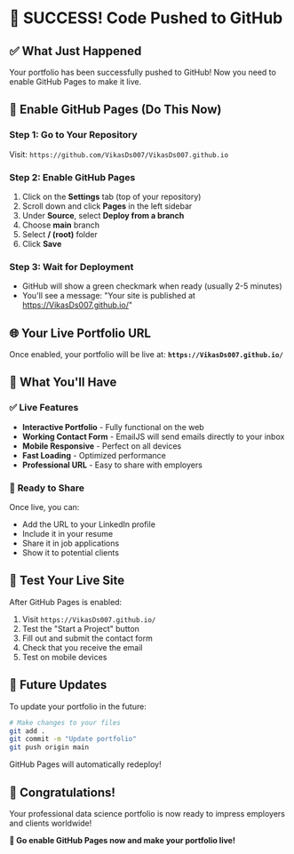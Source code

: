 # 🎉 **SUCCESS! Code Pushed to GitHub**

## ✅ **What Just Happened**
Your portfolio has been successfully pushed to GitHub! Now you need to enable GitHub Pages to make it live.

## 🔧 **Enable GitHub Pages (Do This Now)**

### **Step 1: Go to Your Repository**
Visit: `https://github.com/VikasDs007/VikasDs007.github.io`

### **Step 2: Enable GitHub Pages**
1. Click on the **Settings** tab (top of your repository)
2. Scroll down and click **Pages** in the left sidebar
3. Under **Source**, select **Deploy from a branch**
4. Choose **main** branch
5. Select **/ (root)** folder
6. Click **Save**

### **Step 3: Wait for Deployment**
- GitHub will show a green checkmark when ready (usually 2-5 minutes)
- You'll see a message: "Your site is published at https://VikasDs007.github.io/"

## 🌐 **Your Live Portfolio URL**
Once enabled, your portfolio will be live at:
**`https://VikasDs007.github.io/`**

## 🎯 **What You'll Have**

### ✅ **Live Features**
- **Interactive Portfolio** - Fully functional on the web
- **Working Contact Form** - EmailJS will send emails directly to your inbox
- **Mobile Responsive** - Perfect on all devices
- **Fast Loading** - Optimized performance
- **Professional URL** - Easy to share with employers

### 🚀 **Ready to Share**
Once live, you can:
- Add the URL to your LinkedIn profile
- Include it in your resume
- Share it in job applications
- Show it to potential clients

## 📱 **Test Your Live Site**
After GitHub Pages is enabled:
1. Visit `https://VikasDs007.github.io/`
2. Test the "Start a Project" button
3. Fill out and submit the contact form
4. Check that you receive the email
5. Test on mobile devices

## 🔄 **Future Updates**
To update your portfolio in the future:
```bash
# Make changes to your files
git add .
git commit -m "Update portfolio"
git push origin main
```
GitHub Pages will automatically redeploy!

## 🎉 **Congratulations!**
Your professional data science portfolio is now ready to impress employers and clients worldwide!

**🚀 Go enable GitHub Pages now and make your portfolio live!**